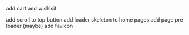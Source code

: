 add cart and wishlsit

add scroll to top button
add loader skeleton to home pages
add page pre loader (maybe)
add favicon
